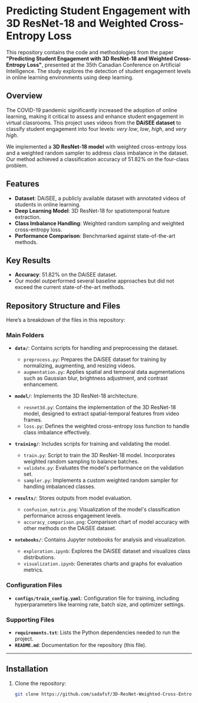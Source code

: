 
# Predicting Student Engagement with 3D ResNet-18 and Weighted Cross-Entropy Loss

This repository contains the code and methodologies from the paper **"Predicting Student Engagement with 3D ResNet-18 and Weighted Cross-Entropy Loss"**, presented at the 35th Canadian Conference on Artificial Intelligence. The study explores the detection of student engagement levels in online learning environments using deep learning.

## Overview

The COVID-19 pandemic significantly increased the adoption of online learning, making it critical to assess and enhance student engagement in virtual classrooms. This project uses videos from the **DAiSEE dataset** to classify student engagement into four levels: *very low*, *low*, *high*, and *very high*.

We implemented a **3D ResNet-18 model** with weighted cross-entropy loss and a weighted random sampler to address class imbalance in the dataset. Our method achieved a classification accuracy of 51.82% on the four-class problem.

## Features

- **Dataset**: DAiSEE, a publicly available dataset with annotated videos of students in online learning.
- **Deep Learning Model**: 3D ResNet-18 for spatiotemporal feature extraction.
- **Class Imbalance Handling**: Weighted random sampling and weighted cross-entropy loss.
- **Performance Comparison**: Benchmarked against state-of-the-art methods.

## Key Results

- **Accuracy**: 51.82% on the DAiSEE dataset.
- Our model outperformed several baseline approaches but did not exceed the current state-of-the-art methods.

## Repository Structure and Files

Here’s a breakdown of the files in this repository:

### Main Folders
- **`data/`**: Contains scripts for handling and preprocessing the dataset.
  - `preprocess.py`: Prepares the DAiSEE dataset for training by normalizing, augmenting, and resizing videos.
  - `augmentation.py`: Applies spatial and temporal data augmentations such as Gaussian blur, brightness adjustment, and contrast enhancement.

- **`model/`**: Implements the 3D ResNet-18 architecture.
  - `resnet3d.py`: Contains the implementation of the 3D ResNet-18 model, designed to extract spatial-temporal features from video frames.
  - `loss.py`: Defines the weighted cross-entropy loss function to handle class imbalance effectively.

- **`training/`**: Includes scripts for training and validating the model.
  - `train.py`: Script to train the 3D ResNet-18 model. Incorporates weighted random sampling to balance batches.
  - `validate.py`: Evaluates the model's performance on the validation set.
  - `sampler.py`: Implements a custom weighted random sampler for handling imbalanced classes.

- **`results/`**: Stores outputs from model evaluation.
  - `confusion_matrix.png`: Visualization of the model's classification performance across engagement levels.
  - `accuracy_comparison.png`: Comparison chart of model accuracy with other methods on the DAiSEE dataset.

- **`notebooks/`**: Contains Jupyter notebooks for analysis and visualization.
  - `exploration.ipynb`: Explores the DAiSEE dataset and visualizes class distributions.
  - `visualization.ipynb`: Generates charts and graphs for evaluation metrics.

### Configuration Files
- **`configs/train_config.yaml`**: Configuration file for training, including hyperparameters like learning rate, batch size, and optimizer settings.

### Supporting Files
- **`requirements.txt`**: Lists the Python dependencies needed to run the project.
- **`README.md`**: Documentation for the repository (this file).

---

## Installation

1. Clone the repository:
   ```bash
   git clone https://github.com/sadafsf/3D-ResNet-Weighted-Cross-Entropy.git
